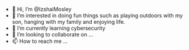 - 👋 Hi, I’m @IzshaiMosley
- 👀 I’m interested in doing fun things such as playing outdoors with my son, hanging with my family and enjoying life. 
- 🌱 I’m currently learning cybersecurity 
- 💞️ I’m looking to collaborate on ...
- 📫 How to reach me ...

<!---
IzshaiMosley/IzshaiMosley is a ✨ special ✨ repository because its `README.md` (this file) appears on your GitHub profile.
You can click the Preview link to take a look at your changes.
--->
